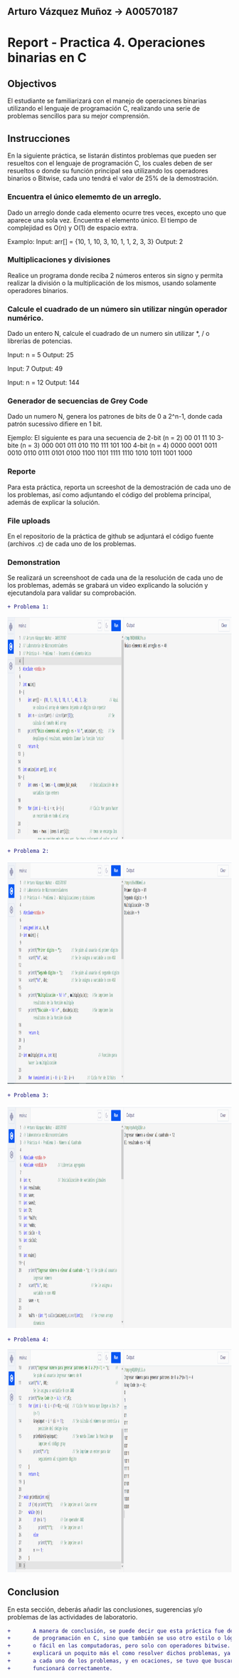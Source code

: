 ## Arturo Vázquez Muñoz → A00570187
# Report - Practica 4. Operaciones binarias en C 

## Objectivos

El estudiante se familiarizará con el manejo de operaciones binarias utilizando el lenguaje de programación C,
realizando una serie de problemas sencillos para su mejor comprensión.

## Instrucciones

En la siguiente práctica, se listarán distintos problemas que pueden ser resueltos con el lenguaje de programación C,
los cuales deben de ser resueltos o donde su función principal sea utilizando los operadores binarios o Bitwise, cada
uno tendrá el valor de 25% de la demostración.

### Encuentra el único elememto de un arreglo.
Dado un arreglo donde cada elemento ocurre tres veces, excepto uno que aparece una sola vez. Encuentra el elemento
único. El tiempo de complejidad es O(n) y O(1) de espacio extra. 

Examplo:
Input: arr[] = {10, 1, 10, 3, 10, 1, 1, 2, 3, 3}
Output: 2


### Multiplicaciones y divisiones
Realice un programa donde reciba 2 números enteros sin signo y permita realizar la división o la multiplicación de los
mismos, usando solamente operadores binarios.

### Calcule el cuadrado de un número sin utilizar ningún operador numérico.

Dado un entero N, calcule el cuadrado de un numero sin utilizar \*, / o librerías de potencias.

Input: n = 5
Output: 25

Input: 7
Output: 49

Input: n = 12
Output: 144

### Generador de secuencias de Grey Code

Dado un numero N, genera los patrones de bits de 0 a 2^n-1, donde cada patrón sucessivo difiere en 1 bit.

Ejemplo:
El siguiente es para una secuencia de 2-bit (n = 2)
  00 01 11 10
3-bite (n = 3)
  000 001 011 010 110 111 101 100
4-bit (n = 4)
  0000 0001 0011 0010 0110 0111 0101 0100 1100 1101 1111 
  1110 1010 1011 1001 1000


### Reporte
Para esta práctica, reporta un screeshot de la demostración de cada uno de los problemas, así como adjuntando el código
del problema principal, además de explicar la solución.

### File uploads
En el repositorio de la práctica de github se adjuntará el código fuente (archivos .c) de cada uno de los problemas.


### Demonstration
Se realizará un screenshoot de cada una de la resolución de cada uno de los problemas, además se grabará un video
explicando la solución y ejecutandola para validar su comprobación.

```diff
+ Problema 1: 
```
<img src="P1.png" width="1000" height="500" >

```diff
+ Problema 2: 
```
<img src="P2.png" width="1000" height="500" >

```diff
+ Problema 3: 
```
<img src="P3.png" width="1000" height="500" >

```diff
+ Problema 4: 
```
<img src="P4.png" width="1000" height="500" >

## Conclusion
En esta sección, deberás añadir las conclusiones, sugerencias y/o problemas de las actividades de laboratorio. 


```diff
+       A manera de conclusión, se puede decir que esta práctica fue de mucha utilidad, ya que no solo nos dio habilidades 
+       de programación en C, sino que también se uso otro estilo o lógica para programar lo que nosotros ya vemos usualmente 
+       o fácil en las computadoras, pero solo con operadores bitwise. Sin embargo, si se podría dar como sugerencia, que se 
+       explicará un poquito más el como resolver dichos problemas, ya que se tardo bastante para comprender o sacar una solución
+       a cada uno de los problemas, y en ocaciones, se tuvo que buscar fragmentos de códigos en otros lenguajes para hacer que 
+       funcionará correctamente. 
```
